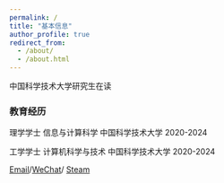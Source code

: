 ```yaml
---
permalink: /
title: "基本信息"
author_profile: true
redirect_from: 
  - /about/
  - /about.html
---
```


中国科学技术大学研究生在读

### 教育经历

理学学士 信息与计算科学 中国科学技术大学 2020-2024
  
工学学士 计算机科学与技术 中国科学技术大学 2020-2024

[Email](mailto:baizonghao@mail.ustc.edu.cn)/[WeChat](../images/wechat.jpg)/ [Steam](../images/steam.png)